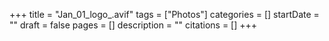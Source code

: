 +++
title = "Jan_01_logo_.avif"
tags = ["Photos"]
categories = []
startDate = ""
draft = false
pages = []
description = ""
citations = []
+++
